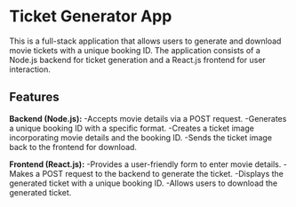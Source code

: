 # Ticket Generator App

This is a full-stack application that allows users to generate and download movie tickets with a unique booking ID. The application consists of a Node.js backend for ticket generation and a React.js frontend for user interaction.

## Features
**Backend (Node.js):**
-Accepts movie details via a POST request.
-Generates a unique booking ID with a specific format.
-Creates a ticket image incorporating movie details and the booking ID.
-Sends the ticket image back to the frontend for download.

**Frontend (React.js):**
-Provides a user-friendly form to enter movie details.
-Makes a POST request to the backend to generate the ticket.
-Displays the generated ticket with a unique booking ID.
-Allows users to download the generated ticket.
